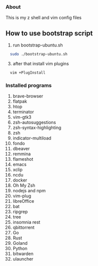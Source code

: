 ### About
This is my z shell and vim config files

## How to use bootstrap script
1. run bootstrap-ubuntu.sh
```bash
  sudo ./bootstrap-ubuntu.sh
```
3. after that install vim plugins
```bash
  vim +PlugInstall
```

### Installed programs
1. brave-browser
2. flatpak
3. htop
4. terminator
5. vim-gtk3
6. zsh-autosuggestions
7. zsh-syntax-highlighting
8. zsh
9. indicator-multiload
10. fondo
11. dbeaver
12. remmina
13. flameshot
14. emacs
15. xclip
16. ncdu
17. docker
18. Oh My Zsh
19. nodejs and npm
20. vim-plug
21. libreOffice
22. bat
23. ripgrep
24. tree
25. insomnia rest
26. qbittorrent
27. Go
28. Rust
29. Goland
30. Python
31. bitwarden
32. ulauncher
